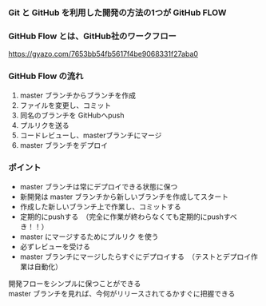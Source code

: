 ### Git と GitHub を利用した開発の方法の1つが GitHub FLOW

### GitHub Flow とは、GitHub社のワークフロー

https://gyazo.com/7653bb54fb5617f4be9068331f27aba0

### GitHub Flow の流れ  

1. master ブランチからブランチを作成
2. ファイルを変更し、コミット
3. 同名のブランチを GitHubへpush
4. プルリクを送る
5. コードレビューし、masterブランチにマージ
6. master ブランチをデプロイ

### ポイント

* master ブランチは常にデプロイできる状態に保つ　
* 新開発は master ブランチから新しいブランチを作成してスタート
* 作成した新しいブランチ上で作業し、コミットする
* 定期的にpushする　（完全に作業が終わらなくても定期的にpushすべき！！）
* master にマージするためにプルリク を使う
* 必ずレビューを受ける
* master ブランチにマージしたらすぐにデプロイする　（テストとデプロイ作業は自動化）

開発フローをシンプルに保つことができる  
master ブランチを見れば、今何がリリースされてるかすぐに把握できる



